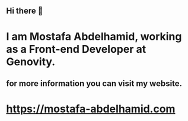 ## Hi there 👋
# I am Mostafa Abdelhamid, working as a Front-end Developer at Genovity.
## for more information you can visit my website.
# https://mostafa-abdelhamid.com
<!--
**mhsmustafa84/mhsmustafa84** is a ✨ _special_ ✨ repository because its `README.md` (this file) appears on your GitHub profile.

Here are some ideas to get you started:

- 🔭 I’m currently working on ...
- 🌱 I’m currently learning ...
- 👯 I’m looking to collaborate on ...
- 🤔 I’m looking for help with ...
- 💬 Ask me about ...
- 📫 How to reach me: ...
- 😄 Pronouns: ...
- ⚡ Fun fact: ...
-->

